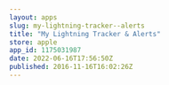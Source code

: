 ```yaml
---
layout: apps
slug: my-lightning-tracker--alerts
title: "My Lightning Tracker & Alerts"
store: apple
app_id: 1175031987
date: 2022-06-16T17:56:50Z
published: 2016-11-16T16:02:26Z
---
```


